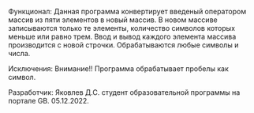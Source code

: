 Функционал:
Данная программа конвертирует введеный оператором массив из пяти элементов в новый массив. 
В новом массиве записываются только те элементы, количество символов которых меньше или равно трем.
Ввод и вывод каждого элемента массива производится с новой строчки. 
Обрабатываются любые символы и числа.

Исключения:
Внимание!! Программа обрабатывает пробелы как символ.

Разработчик: Яковлев Д.С. студент образовательной программы на портале GB.
05.12.2022.